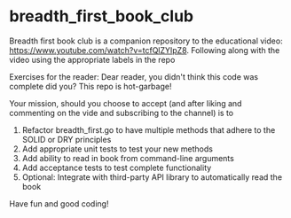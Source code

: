 # breadth_first_book_club
Breadth first book club is a companion repository to the educational video: https://www.youtube.com/watch?v=tcfQlZYIpZ8. 
Following along with the video using the appropriate labels in the repo

Exercises for the reader:
Dear reader, you didn't think this code was complete did you? This repo is hot-garbage!

Your mission, should you choose to accept (and after liking and commenting on the vide and subscribing to the channel)
is to 

1) Refactor breadth_first.go to have multiple methods that adhere to the SOLID or DRY principles
2) Add appropriate unit tests to test your new methods
3) Add ability to read in book from command-line arguments
4) Add acceptance tests to test complete functionality
5) Optional: Integrate with third-party API library to automatically read the book

Have fun and good coding!
